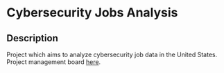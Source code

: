 # Cybersecurity Jobs Analysis

## Description
Project which aims to analyze cybersecurity job data in the United States. Project management board [here](https://trello.com/b/qGnBwsSO/cybersecuirty-jobs-analysis).
